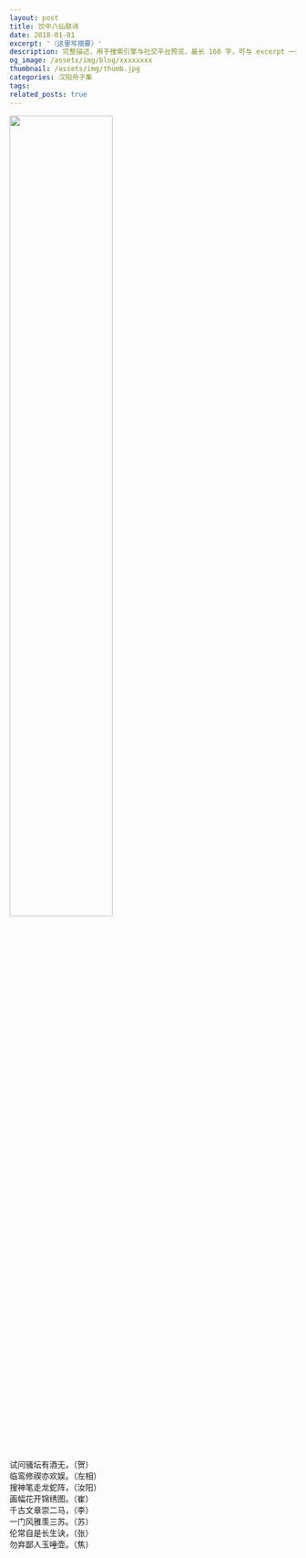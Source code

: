 ```yaml
---
layout: post
title: 饮中八仙联诗
date: 2018-01-01
excerpt: '（这里写摘要）'
description: 完整描述，用于搜索引擎与社交平台预览，最长 160 字，可与 excerpt 一致
og_image: /assets/img/blog/xxxxxxxx
thumbnail: /assets/img/thumb.jpg
categories: 汉阳舟子集
tags: 
related_posts: true
---
```


<img src="{{ '/assets/img/blog/xxxxxxxx' | relative_url }}" style="width:60%;">

试问骚坛有酒无，（贺）  
临鸾修禊亦欢娱。（左相）  
搜神笔走龙蛇阵，（汝阳）  
画幅花开锦绣图。（崔）  
千古文章崇二马，（李）  
一门风雅羡三苏。（苏）  
伦常自是长生诀，（张）  
勿弃鄙人玉唾壶。（焦）